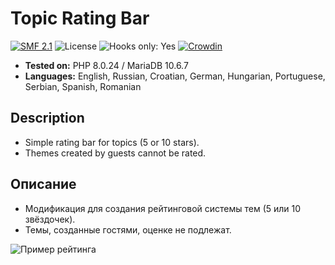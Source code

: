 # Topic Rating Bar
[![SMF 2.1](https://img.shields.io/badge/SMF-2.1-ed6033.svg?style=flat)](https://github.com/SimpleMachines/SMF2.1)
![License](https://img.shields.io/github/license/dragomano/topic-rating-bar)
![Hooks only: Yes](https://img.shields.io/badge/Hooks%20only-YES-blue)
[![Crowdin](https://badges.crowdin.net/topic-rating-bar/localized.svg)](https://crowdin.com/project/topic-rating-bar)

* **Tested on:** PHP 8.0.24 / MariaDB 10.6.7
* **Languages:** English, Russian, Croatian, German, Hungarian, Portuguese, Serbian, Spanish, Romanian

## Description
* Simple rating bar for topics (5 or 10 stars).
* Themes created by guests cannot be rated.

## Описание
* Модификация для создания рейтинговой системы тем (5 или 10 звёздочек).
* Темы, созданные гостями, оценке не подлежат.

![Пример рейтинга](https://user-images.githubusercontent.com/229402/72662059-d28d2600-3a03-11ea-916b-ca64820fc9a0.png)

